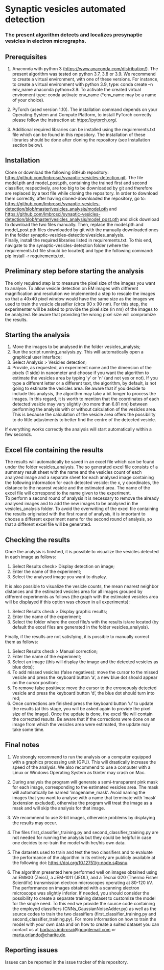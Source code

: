 # Synaptic vesicles automated detection

### The present algorithm detects and localizes presynaptic vesicles in electron micrographs.


## Prerequisites 

1)	Anaconda with python 3 (https://www.anaconda.com/distribution/). The present algorithm was tested on python 3.7, 3.8 or 3.9. We recommend to create a virtual environment, with one of these versions. For instance, to create a virtual environment with python 3.9, type: conda create –n env_name anaconda python=3.9. To activate the created virtual enviroment type: conda activate env_name (*env_name may be a name of your choice). 

2)	PyTorch (used version 1.10). The installation command depends on your Operating System and Compute Platform, to install PyTorch correctly please follow the instruction at: https://pytorch.org/. 

3) Additional required libraries can be installed using the requirements.txt file which can be found in this repository. The installation of these libraries should be done after cloning the repository (see Installation section below). 

## Installation 

Clone or download the following GitHub repository:
https://github.com/Imbrosci/synaptic-vesicles-detection.git.
The file model.pth and model_post.pth, containing the trained first and second classifier, respectively, are too big to be downloaded by git and therefore are replaced by a text file while cloning the repository. In order to download them correctly, after having cloned-downloaded the repository, go to: 
https://github.com/Imbrosci/synaptic-vesicles-detection/blob/master/vesicles_analysis/model.pth and https://github.com/Imbrosci/synaptic-vesicles-detection/blob/master/vesicles_analysis/model_post.pth and click download to download the two files manually. 
Then, replace the model.pth and model_post.pth files downloaded by git with the manually downloaded ones in the folder synaptic-vesicles-detection/vesicles_analysis.  
Finally, install the required libraries listed in requirements.txt. To this end, navigate to the synaptic-vesicles-detection folder (where the requirements.txt file should be located) and type the following command: pip install -r requirements.txt.

## Preliminary step before starting the analysis 

The only required step is to measure the pixel size of the images you want to analyse. To allow vesicle detection on EM images with different magnification and resolution we implemented a step to rescale the images so that a 40x40 pixel window would have the same size as the images we used to train the vesicle classifier (circa 90 x 90 nm). For this step, the experimenter will be asked to provide the pixel size (in nm) of the images to be analyzed. Be aware that providing the wrong pixel size will compromize the results. 

## Starting the analysis

1.	Move the images to be analysed in the folder vesicles_analysis;
2.	Run the script running_analysis.py. This will automatically open a graphical user interface;
3.	Select Analysis > Vesicles detection;
4.	Provide, as requested, an experiment name and the dimension of the pixels (1 side) in nanometer and choose if you want the algorithm to estimate the vesicles area by typing 'y' or 'n' (and not yes or not). If you type a different letter or a different text, the algorithm, by default, is not going to estimate the vesicles area. Be aware that if you decide to include this analysis, the algorithm may take a bit longer to process the images. In this regard, it is worth to mention that the coordinates of each detected vesicle may vary slightly (no more than 6.81 nm) between performing the analysis with or without calculation of the vesicles area. This is because the calculation of the vesicle area offers the possibility to do little adjustments to better find the centre of the detected vesicle.  

If everything works correctly the analysis will start automatically within a few seconds.

## Excel file containing the results

The results will automatically be saved in an excel file which can be found under the folder vesicles_analysis. 
The so generated excel file consists of a summary result sheet with the name and the vesicles count of each analyzed image and a separate sheet for each analysed image containing the following information for each detected vesicle: the x, y coordinates, the distance to the nearest vesicle and the estimated area. 
The name of the excel file will correspond to the name given to the experiment.  
To perform a second round of analysis it is necessary to remove the already analysed images and to add the new images to be analysed in the vesicles_analysis folder. To avoid the overwriting of the excel file containing the results originated with the first round of analysis, it is important to choose a different experiment name for the second round of analysis, so that a different excel file will be generated. 

## Checking the results 

Once the analysis is finished, it is possible to visualize the vesicles detected in each image as follows:

1.	Select Results check> Display detection on image;
2.	Enter the name of the experiment;
3.	Select the analysed image you want to display.  

It is also possible to visualize the vesicle counts, the mean nearest neighbor distances and the estimated vesicles area for all images grouped by different experiments as follows (the graph with the estimated vesicles area will be displayed if this option was chosen in all experiments):

1.	Select Results check > Display graphic results;
2.	Enter the name of the experiment;
3.	Select the folder where the excel file/s with the results is/are located (by default the excel files are generated in the folder vesicles_analysis). 

Finally, if the results are not satisfying, it is possible to manually correct them as follows:

1. Select Results check > Manual correction;
2. Enter the name of the experiment;
3. Select an image (this will display the image and the detected vesicles as blue dots);
4. To add missed vesicles (false negatives): move the cursor to the missed vesicle and press the keyboard button ‘a’, a new blue dot should appear on the cursor position;
5. To remove false positives: move the cursor to the erroneously detected vesicle and press the keyboard button ‘d’, the blue dot should turn into red;
6. Once corrections are finished press the keyboard button 'u' to update the results (at this stage, you will be asked again to provide the pixel size of the image). Once the update is done, the excel file will contain the corrected results. Be aware that if the corrections were done on an image from which the vesicles area were estimated, the update may take some time.

## Final notes

1.	We strongly recommend to run the analysis on a computer equipped with a graphics processing unit (GPU). This will drastically increase the speed of the analysis. We also recommend to use a computer with a Linux or Windows Operating System as tkinter may crash on Mac.

2.	During analysis the program will generate a semi-transparent pink mask for each image, corresponding to the estimated vesicles area. The mask will automatically be named ‘imagename_mask’. Avoid naming the images that you want to analyse with a name that terminate with ‘mask’ (extension excluded), otherwise the program will treat the image as a mask and will skip the analysis for that image.

3. We recommend to use 8-bit images, otherwise problems by displaying the results may occur.

4.	The files first_classifier_training.py and second_classifier_training.py are not needed for running the analysis but they could be helpful in case one decides to re-train the model with her/his own data. 

5. The datasets used to train and test the two classifiers and to evaluate the performance of the algorithm in its entirety are publicly available at the following doi: https://doi.org/10.12751/g-node.s4bsnu. 

6.	The algorithm presented here performed well on images obtained using an EM900 (Zeiss), a JEM-1011 (JEOL), and a Tecnai G20 (Thermo Fisher Scientific) transmission electron microscopes operating at 80-120 kV. The performance on images obtained with a scanning electron microscope was slightly inferior. If needed, you should consider the possibility to create a separate training dataset to customize the model for the single need. To this end we provide the source code containing the employed classifiers (CNNs_GaussianNoiseAdder.py) as well as the source codes to train the two classifiers (first_classifier_training.py and second_classifier_training.py). For more information on how to train the model with your own data and on how to create a suited dataset you can contact us at barbara.imbrosci@googlemail.com or marta.orlando@charite.de. 

## Reporting issues

Issues can be reported in the issue tracker of this repository.

